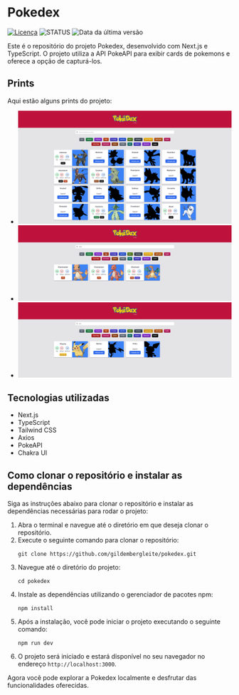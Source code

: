 # Pokedex

[![Licença](https://img.shields.io/badge/licença-MIT-blue.svg)](https://opensource.org/licenses/MIT)
![STATUS](https://img.shields.io/badge/status-em%20desenvolvimento-yellow.svg)
![Data da última versão](https://img.shields.io/badge/última%20versão-agosto-blueviolet.svg)

Este é o repositório do projeto Pokedex, desenvolvido com Next.js e TypeScript. O projeto utiliza a API PokeAPI para exibir cards de pokemons e oferece a opção de capturá-los.

## Prints

Aqui estão alguns prints do projeto:

- ![Print 1](./public/prints/print1.png)
- ![Print 2](./public/prints/print2.png)
- ![Print 3](./public/prints/print3.png)

## Tecnologias utilizadas

- Next.js
- TypeScript
- Tailwind CSS
- Axios
- PokeAPI
- Chakra UI

## Como clonar o repositório e instalar as dependências

Siga as instruções abaixo para clonar o repositório e instalar as dependências necessárias para rodar o projeto:

1. Abra o terminal e navegue até o diretório em que deseja clonar o repositório.
2. Execute o seguinte comando para clonar o repositório:
   ```
   git clone https://github.com/gildembergleite/pokedex.git
   ```
3. Navegue até o diretório do projeto:
   ```
   cd pokedex
   ```
4. Instale as dependências utilizando o gerenciador de pacotes npm:
   ```
   npm install
   ```
5. Após a instalação, você pode iniciar o projeto executando o seguinte comando:
   ```
   npm run dev
   ```
6. O projeto será iniciado e estará disponível no seu navegador no endereço `http://localhost:3000`.

Agora você pode explorar a Pokedex localmente e desfrutar das funcionalidades oferecidas.